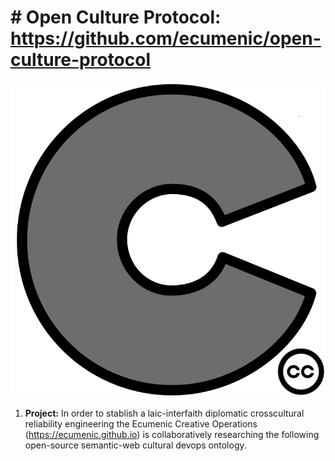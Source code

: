 # # Open Culture Protocol: https://github.com/ecumenic/open-culture-protocol
![Our Logo](https://github.com/ecumenic/open-culture-protocol/blob/master/Open%20Culture%20Protocol.png)

1. **Project:** In order to stablish a laic-interfaith diplomatic crosscultural reliability engineering
the Ecumenic Creative Operations (https://ecumenic.github.io) is collaboratively researching the following open-source semantic-web cultural devops ontology.
